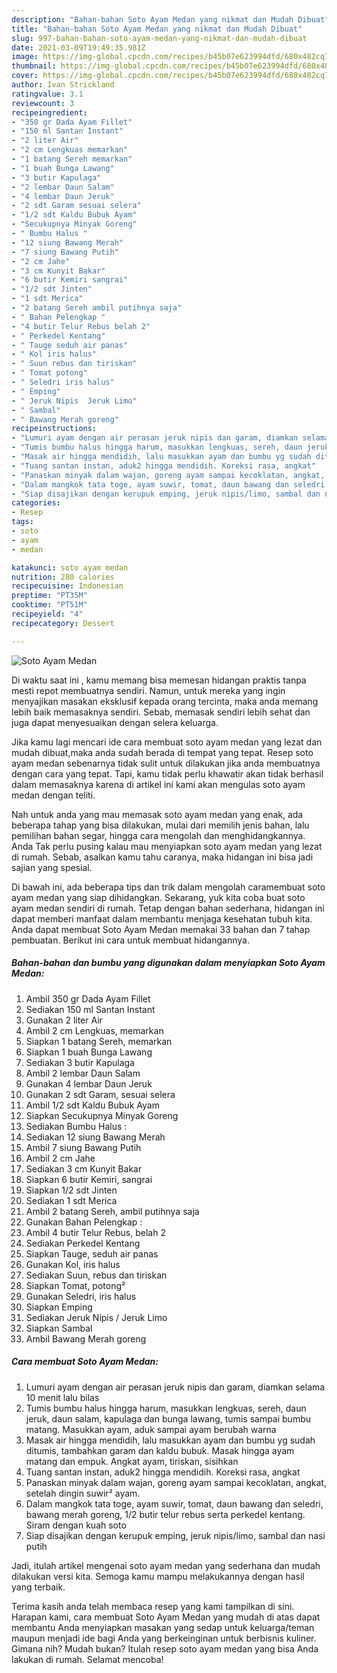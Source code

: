 ```yaml
---
description: "Bahan-bahan Soto Ayam Medan yang nikmat dan Mudah Dibuat"
title: "Bahan-bahan Soto Ayam Medan yang nikmat dan Mudah Dibuat"
slug: 997-bahan-bahan-soto-ayam-medan-yang-nikmat-dan-mudah-dibuat
date: 2021-03-09T19:49:35.981Z
image: https://img-global.cpcdn.com/recipes/b45b07e623994dfd/680x482cq70/soto-ayam-medan-foto-resep-utama.jpg
thumbnail: https://img-global.cpcdn.com/recipes/b45b07e623994dfd/680x482cq70/soto-ayam-medan-foto-resep-utama.jpg
cover: https://img-global.cpcdn.com/recipes/b45b07e623994dfd/680x482cq70/soto-ayam-medan-foto-resep-utama.jpg
author: Ivan Strickland
ratingvalue: 3.1
reviewcount: 3
recipeingredient:
- "350 gr Dada Ayam Fillet"
- "150 ml Santan Instant"
- "2 liter Air"
- "2 cm Lengkuas memarkan"
- "1 batang Sereh memarkan"
- "1 buah Bunga Lawang"
- "3 butir Kapulaga"
- "2 lembar Daun Salam"
- "4 lembar Daun Jeruk"
- "2 sdt Garam sesuai selera"
- "1/2 sdt Kaldu Bubuk Ayam"
- "Secukupnya Minyak Goreng"
- " Bumbu Halus "
- "12 siung Bawang Merah"
- "7 siung Bawang Putih"
- "2 cm Jahe"
- "3 cm Kunyit Bakar"
- "6 butir Kemiri sangrai"
- "1/2 sdt Jinten"
- "1 sdt Merica"
- "2 batang Sereh ambil putihnya saja"
- " Bahan Pelengkap "
- "4 butir Telur Rebus belah 2"
- " Perkedel Kentang"
- " Tauge seduh air panas"
- " Kol iris halus"
- " Suun rebus dan tiriskan"
- " Tomat potong"
- " Seledri iris halus"
- " Emping"
- " Jeruk Nipis  Jeruk Limo"
- " Sambal"
- " Bawang Merah goreng"
recipeinstructions:
- "Lumuri ayam dengan air perasan jeruk nipis dan garam, diamkan selama 10 menit lalu bilas"
- "Tumis bumbu halus hingga harum, masukkan lengkuas, sereh, daun jeruk, daun salam, kapulaga dan bunga lawang, tumis sampai bumbu matang. Masukkan ayam, aduk sampai ayam berubah warna"
- "Masak air hingga mendidih, lalu masukkan ayam dan bumbu yg sudah ditumis, tambahkan garam dan kaldu bubuk. Masak hingga ayam matang dan empuk. Angkat ayam, tiriskan, sisihkan"
- "Tuang santan instan, aduk2 hingga mendidih. Koreksi rasa, angkat"
- "Panaskan minyak dalam wajan, goreng ayam sampai kecoklatan, angkat, setelah dingin suwir² ayam."
- "Dalam mangkok tata toge, ayam suwir, tomat, daun bawang dan seledri, bawang merah goreng, 1/2 butir telur rebus serta perkedel kentang. Siram dengan kuah soto"
- "Siap disajikan dengan kerupuk emping, jeruk nipis/limo, sambal dan nasi putih"
categories:
- Resep
tags:
- soto
- ayam
- medan

katakunci: soto ayam medan 
nutrition: 280 calories
recipecuisine: Indonesian
preptime: "PT35M"
cooktime: "PT51M"
recipeyield: "4"
recipecategory: Dessert

---
```



![Soto Ayam Medan](https://img-global.cpcdn.com/recipes/b45b07e623994dfd/680x482cq70/soto-ayam-medan-foto-resep-utama.jpg)

Di waktu  saat ini , kamu memang bisa memesan hidangan praktis tanpa mesti repot membuatnya sendiri. Namun, untuk mereka yang ingin menyajikan masakan eksklusif kepada orang tercinta, maka anda memang lebih baik memasaknya sendiri. Sebab, memasak sendiri lebih sehat dan juga dapat menyesuaikan dengan selera keluarga.

Jika kamu lagi mencari ide cara membuat soto ayam medan yang lezat dan mudah dibuat,maka anda sudah berada di tempat yang tepat. Resep soto ayam medan  sebenarnya tidak sulit untuk dilakukan jika anda membuatnya dengan cara yang tepat. Tapi, kamu tidak perlu khawatir akan tidak berhasil dalam memasaknya 
karena di artikel ini kami akan mengulas soto ayam medan dengan teliti.  



Nah untuk anda yang mau memasak soto ayam medan yang enak, ada beberapa tahap yang bisa dilakukan, mulai dari memilih jenis bahan, lalu pemilihan bahan segar, hingga cara mengolah dan menghidangkannya. Anda Tak perlu pusing kalau mau menyiapkan soto ayam medan yang lezat di rumah. Sebab, asalkan kamu  tahu caranya, maka hidangan ini bisa jadi sajian yang spesial.

Di bawah ini, ada beberapa tips dan trik dalam mengolah caramembuat soto ayam medan yang siap dihidangkan. Sekarang, yuk kita coba buat soto ayam medan sendiri di rumah. Tetap dengan bahan sederhana, hidangan ini dapat memberi manfaat dalam membantu menjaga kesehatan tubuh kita. Anda dapat membuat Soto Ayam Medan memakai 33 bahan dan 7 tahap pembuatan. Berikut ini cara untuk membuat hidangannya.

<!--inarticleads1-->

##### Bahan-bahan dan bumbu yang digunakan dalam menyiapkan Soto Ayam Medan:

1. Ambil 350 gr Dada Ayam Fillet
1. Sediakan 150 ml Santan Instant
1. Gunakan 2 liter Air
1. Ambil 2 cm Lengkuas, memarkan
1. Siapkan 1 batang Sereh, memarkan
1. Siapkan 1 buah Bunga Lawang
1. Sediakan 3 butir Kapulaga
1. Ambil 2 lembar Daun Salam
1. Gunakan 4 lembar Daun Jeruk
1. Gunakan 2 sdt Garam, sesuai selera
1. Ambil 1/2 sdt Kaldu Bubuk Ayam
1. Siapkan Secukupnya Minyak Goreng
1. Sediakan  Bumbu Halus :
1. Sediakan 12 siung Bawang Merah
1. Ambil 7 siung Bawang Putih
1. Ambil 2 cm Jahe
1. Sediakan 3 cm Kunyit Bakar
1. Siapkan 6 butir Kemiri, sangrai
1. Siapkan 1/2 sdt Jinten
1. Sediakan 1 sdt Merica
1. Ambil 2 batang Sereh, ambil putihnya saja
1. Gunakan  Bahan Pelengkap :
1. Ambil 4 butir Telur Rebus, belah 2
1. Sediakan  Perkedel Kentang
1. Siapkan  Tauge, seduh air panas
1. Gunakan  Kol, iris halus
1. Sediakan  Suun, rebus dan tiriskan
1. Siapkan  Tomat, potong²
1. Gunakan  Seledri, iris halus
1. Siapkan  Emping
1. Sediakan  Jeruk Nipis / Jeruk Limo
1. Siapkan  Sambal
1. Ambil  Bawang Merah goreng




<!--inarticleads2-->

##### Cara membuat Soto Ayam Medan:

1. Lumuri ayam dengan air perasan jeruk nipis dan garam, diamkan selama 10 menit lalu bilas
1. Tumis bumbu halus hingga harum, masukkan lengkuas, sereh, daun jeruk, daun salam, kapulaga dan bunga lawang, tumis sampai bumbu matang. Masukkan ayam, aduk sampai ayam berubah warna
1. Masak air hingga mendidih, lalu masukkan ayam dan bumbu yg sudah ditumis, tambahkan garam dan kaldu bubuk. Masak hingga ayam matang dan empuk. Angkat ayam, tiriskan, sisihkan
1. Tuang santan instan, aduk2 hingga mendidih. Koreksi rasa, angkat
1. Panaskan minyak dalam wajan, goreng ayam sampai kecoklatan, angkat, setelah dingin suwir² ayam.
1. Dalam mangkok tata toge, ayam suwir, tomat, daun bawang dan seledri, bawang merah goreng, 1/2 butir telur rebus serta perkedel kentang. Siram dengan kuah soto
1. Siap disajikan dengan kerupuk emping, jeruk nipis/limo, sambal dan nasi putih




Jadi, itulah artikel mengenai  soto ayam medan  yang sederhana dan mudah dilakukan versi kita. Semoga kamu mampu melakukannya dengan hasil yang terbaik. 

Terima kasih anda telah membaca resep yang kami tampilkan di sini. Harapan kami, cara membuat  Soto Ayam Medan yang mudah di atas dapat membantu Anda menyiapkan masakan yang sedap untuk keluarga/teman maupun menjadi ide bagi Anda yang berkeinginan untuk berbisnis kuliner. Gimana nih? Mudah bukan? Itulah resep soto ayam medan yang bisa Anda lakukan di rumah. Selamat mencoba!

